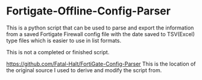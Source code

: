 # Fortigate-Offline-Config-Parser

This is a python script that can be used to parse and export the information from a saved Fortigate Firewall config file with the date saved to TSV(Excel) type files which is easier to use in list formats.

This is not a completed or finished script.

https://github.com/Fatal-Halt/FortiGate-Config-Parser
This is the location of the original source I used to derive and modify the script from.
